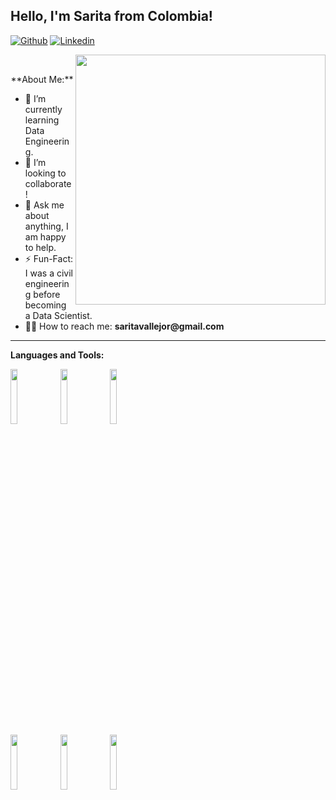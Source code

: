 <!-- Your title -->
## Hello, I'm Sarita from Colombia!

<!-- Your badges
You can use the website to generate badges: https://shields.io/
-->

[![Github](https://img.shields.io/badge/-Github-000?style=flat&logo=Github&logoColor=white)](https://github.com/saritavr24)
[![Linkedin](https://img.shields.io/badge/-LinkedIn-blue?style=flat&logo=Linkedin&logoColor=white)](https://www.linkedin.com/in/sarita-vallejo-05979b206/)

&nbsp;
<picture> <img align="right" src="https://mir-s3-cdn-cf.behance.net/project_modules/disp/601014116770475.6068beff4640a.gif" width = 400px></picture>
 <p align="center">
<!-- Talking about you -->
**About Me:**

- 🌱 I’m currently learning Data Engineering.
- 👯 I’m looking to collaborate!
- 💬 Ask me about anything, I am happy to help.
- ⚡ Fun-Fact: I was a civil engineering before becoming a Data Scientist.
- 👨‍💻 How to reach me: __saritavallejor@gmail.com__

---

**Languages and Tools:**

<p>

  <code><img width="15%" src="https://www.vectorlogo.zone/logos/python/python-ar21.svg"></code>
  <code><img width="15%" src="https://www.vectorlogo.zone/logos/jupyter/jupyter-ar21.svg"></code>
  <code><img width="15%" src="https://www.vectorlogo.zone/logos/mysql/mysql-ar21.svg"></code>
  <br />
  <code><img width="15%" src="https://www.vectorlogo.zone/logos/google_bigquery/google_bigquery-ar21.svg"></code>
  <code><img width="15%" src="https://www.vectorlogo.zone/logos/microsoft_powerbi/microsoft_powerbi-ar21.svg"></code>
  <code><img width="15%" src="https://www.vectorlogo.zone/logos/google_cloud/google_cloud-ar21.svg"></code>
  <br />
  

</p>
